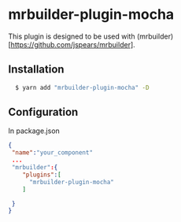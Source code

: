 mrbuilder-plugin-mocha
===
This plugin is designed to be used with (mrbuilder)[https://github.com/jspears/mrbuilder].

## Installation
```sh
  $ yarn add "mrbuilder-plugin-mocha" -D
```
## Configuration
In package.json
```json
{
 "name":"your_component"
 ...
 "mrbuilder":{
    "plugins":[
      "mrbuilder-plugin-mocha"
    ]

 }
}
```
